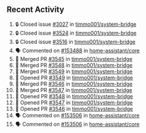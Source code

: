 ## Recent Activity

<!--START_SECTION:activity-->
1. 🔒 Closed issue [#3027](https://github.com/timmo001/system-bridge/issues/3027) in [timmo001/system-bridge](https://github.com/timmo001/system-bridge)
2. 🔒 Closed issue [#3524](https://github.com/timmo001/system-bridge/issues/3524) in [timmo001/system-bridge](https://github.com/timmo001/system-bridge)
3. 🔒 Closed issue [#3516](https://github.com/timmo001/system-bridge/issues/3516) in [timmo001/system-bridge](https://github.com/timmo001/system-bridge)
4. 🗣 Commented on [#153488](https://github.com/home-assistant/core/issues/153488) in [home-assistant/core](https://github.com/home-assistant/core)
5. 🎉 Merged PR [#3545](https://github.com/timmo001/system-bridge/pull/3545) in [timmo001/system-bridge](https://github.com/timmo001/system-bridge)
6. 🎉 Merged PR [#3548](https://github.com/timmo001/system-bridge/pull/3548) in [timmo001/system-bridge](https://github.com/timmo001/system-bridge)
7. 🎉 Merged PR [#3549](https://github.com/timmo001/system-bridge/pull/3549) in [timmo001/system-bridge](https://github.com/timmo001/system-bridge)
8. 💪 Opened PR [#3549](https://github.com/timmo001/system-bridge/pull/3549) in [timmo001/system-bridge](https://github.com/timmo001/system-bridge)
9. 🎉 Merged PR [#3546](https://github.com/timmo001/system-bridge/pull/3546) in [timmo001/system-bridge](https://github.com/timmo001/system-bridge)
10. 🎉 Merged PR [#3547](https://github.com/timmo001/system-bridge/pull/3547) in [timmo001/system-bridge](https://github.com/timmo001/system-bridge)
11. 💪 Opened PR [#3548](https://github.com/timmo001/system-bridge/pull/3548) in [timmo001/system-bridge](https://github.com/timmo001/system-bridge)
12. 💪 Opened PR [#3547](https://github.com/timmo001/system-bridge/pull/3547) in [timmo001/system-bridge](https://github.com/timmo001/system-bridge)
13. 💪 Opened PR [#3546](https://github.com/timmo001/system-bridge/pull/3546) in [timmo001/system-bridge](https://github.com/timmo001/system-bridge)
14. 🗣 Commented on [#153506](https://github.com/home-assistant/core/issues/153506) in [home-assistant/core](https://github.com/home-assistant/core)
15. 🗣 Commented on [#153506](https://github.com/home-assistant/core/issues/153506) in [home-assistant/core](https://github.com/home-assistant/core)
<!--END_SECTION:activity-->
